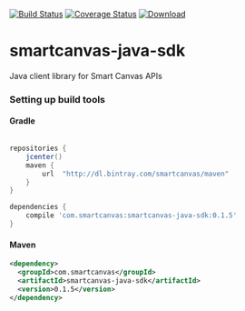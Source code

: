[![Build Status](https://travis-ci.org/smartcanvas/java-sdk.png?branch=master)](https://travis-ci.org/smartcanvas/java-sdk)
[![Coverage Status](https://coveralls.io/repos/smartcanvas/java-sdk/badge.png?branch=master)](https://coveralls.io/r/smartcanvas/java-sdk?branch=master)
[ ![Download](https://api.bintray.com/packages/smartcanvas/maven/smartcanvas-java-sdk/images/download.svg) ](https://bintray.com/smartcanvas/maven/smartcanvas-java-sdk/_latestVersion)

smartcanvas-java-sdk
=====================

Java client library for Smart Canvas APIs


### Setting up build tools 


#### Gradle

```groovy

repositories {
	jcenter()
    maven {
        url  "http://dl.bintray.com/smartcanvas/maven" 
    }
}

dependencies {
    compile 'com.smartcanvas:smartcanvas-java-sdk:0.1.5'
}
```

#### Maven

```xml
<dependency>
  <groupId>com.smartcanvas</groupId>
  <artifactId>smartcanvas-java-sdk</artifactId>
  <version>0.1.5</version>
</dependency>
```